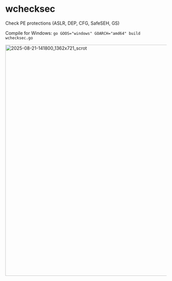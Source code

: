# wchecksec
Check PE protections (ASLR, DEP, CFG, SafeSEH, GS)

Compile for Windows: `go GOOS="windows" GOARCH="amd64" build wchecksec.go`

<img width="1362" height="721" alt="2025-08-21-141800_1362x721_scrot" src="https://github.com/user-attachments/assets/6446a628-5e4f-438c-b2cd-eab0b3e934cc" />
